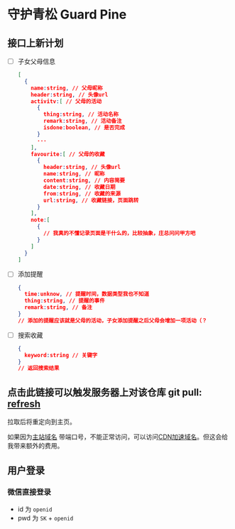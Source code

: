 # 守护青松 Guard Pine

## 接口上新计划

- [ ] 子女父母信息
  ```json
  [
    {
      name:string, // 父母昵称
      header:string, // 头像url
      activitv:[ // 父母的活动
        {
          thing:string, // 活动名称
          remark:string, // 活动备注
          isdone:boolean, // 是否完成
        }
        ···
      ],
      favourite:[ // 父母的收藏
        {
          header:string, // 头像url
          name:string, // 昵称
          content:string, // 内容简要
          date:string, // 收藏日期
          from:string, // 收藏的来源
          url:string, // 收藏链接，页面跳转
        }
      ],
      note:[
        {
          // 我真的不懂记录页面是干什么的，比较抽象，庄总问问甲方吧
        }
      ]
    }
  ]
  ```

- [ ] 添加提醒
  ```json
  {
    time:unknow, // 提醒时间，数据类型我也不知道
    thing:string, // 提醒的事件
    remark:string, // 备注
  }
  // 添加的提醒应该就是父母的活动，子女添加提醒之后父母会增加一项活动（？
  ```
- [ ] 搜索收藏
  ```json
  {
    keyword:string // 关键字
  }
  // 返回搜索结果
  ```

## **点击此链接可以触发服务器上对该仓库 git pull:** [refresh](https://www.muspimerol.site:9999/refresh)

拉取后将重定向到主页。

如果因为[主站域名](https://muspimerol.site:9999/)
带端口号，不能正常访问，可以访问[CDN加速域名](https://gp.muspimerol.site/)。但这会给我带来额外的费用。

## 用户登录

### 微信直接登录

- id 为 `openid`
- pwd 为 `SK` + `openid`